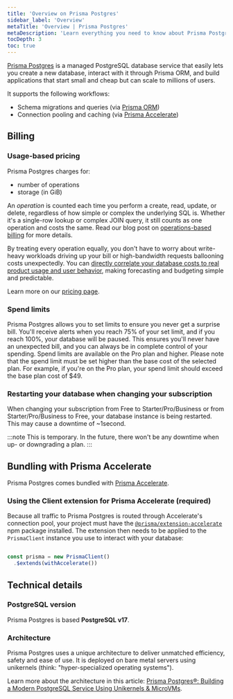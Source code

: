 ```yaml
---
title: 'Overview on Prisma Postgres'
sidebar_label: 'Overview'
metaTitle: 'Overview | Prisma Postgres'
metaDescription: 'Learn everything you need to know about Prisma Postgres.'
tocDepth: 3
toc: true
---
```


[Prisma Postgres](https://www.prisma.io/postgres?utm_source=docs) is a managed PostgreSQL database service that easily lets you create a new database, interact with it through Prisma ORM, and build applications that start small and cheap but can scale to millions of users.

It supports the following workflows:

- Schema migrations and queries (via [Prisma ORM](https://www.prisma.io/orm))
- Connection pooling and caching (via [Prisma Accelerate](https://www.prisma.io/accelerate))

## Billing 

### Usage-based pricing

Prisma Postgres charges for:
- number of operations
- storage (in GiB)

An _operation_ is counted each time you perform a create, read, update, or delete, regardless of how simple or complex the underlying SQL is. Whether it's a single-row lookup or complex JOIN query, it still counts as one operation and costs the same. Read our blog post on [operations-based billing](https://www.prisma.io/blog/operations-based-billing?utm_source=docs) for more details.

By treating every operation equally, you don't have to worry about write-heavy workloads driving up your bill or high-bandwidth requests ballooning costs unexpectedly. You can [directly correlate your database costs to real product usage and user behavior](/postgres/more/faq#is-there-a-sample-workload-to-estimate-my-expected-charges), making forecasting and budgeting simple and predictable.

Learn more on our [pricing page](https://www.prisma.io/pricing).

### Spend limits

Prisma Postgres allows you to set limits to ensure you never get a surprise bill. You'll receive alerts when you reach 75% of your set limit, and if you reach 100%, your database will be paused. This ensures you'll never have an unexpected bill, and you can always be in complete control of your spending.
Spend limits are available on the Pro plan and higher. Please note that the spend limit must be set higher than the base cost of the selected plan. For example, if you're on the Pro plan, your spend limit should exceed the base plan cost of $49.

### Restarting your database when changing your subscription

When changing your subscription from Free to Starter/Pro/Business or from Starter/Pro/Business to Free, your database instance is being restarted. This may cause a downtime of ~1second.

:::note
This is temporary. In the future, there won't be any downtime when up- or downgrading a plan.
:::

## Bundling with Prisma Accelerate

Prisma Postgres comes bundled with [Prisma Accelerate](/accelerate). 

### Using the Client extension for Prisma Accelerate (required)

Because all traffic to Prisma Postgres is routed through Accelerate's connection pool, your project must have the [`@prisma/extension-accelerate`](https://www.npmjs.com/package/@prisma/extension-accelerate) npm package installed. The extension then needs to be applied to the `PrismaClient` instance you use to interact with your database:

```ts

const prisma = new PrismaClient()
  .$extends(withAccelerate())
```

## Technical details

### PostgreSQL version

Prisma Postgres is based **PostgreSQL v17**.

### Architecture

Prisma Postgres uses a unique architecture to deliver unmatched efficiency, safety and ease of use. It is deployed on bare metal servers using unikernels (think: "hyper-specialized operating systems").

Learn more about the architecture in this article: [Prisma Postgres®: Building a Modern PostgreSQL Service Using Unikernels & MicroVMs](https://pris.ly/ppg-early-access?utm_source=docs).